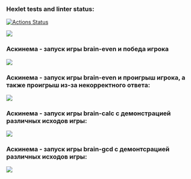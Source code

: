 ### Hexlet tests and linter status:
[![Actions Status](https://github.com/230707/python-project-49/actions/workflows/hexlet-check.yml/badge.svg)](https://github.com/230707/python-project-49/actions)

<a href="https://codeclimate.com/github/230707/python-project-49/maintainability"><img src="https://api.codeclimate.com/v1/badges/aeb1e5827e089df41bc1/maintainability" /></a>

### Аскинема - запуск игры brain-even и победа игрока
<a href="https://asciinema.org/a/NpTTN0Sd2Fvi7shsi3Ki8gfLf" target="_blank"><img src="https://asciinema.org/a/NpTTN0Sd2Fvi7shsi3Ki8gfLf.svg" /></a>

### Аскинема - запуск игры brain-even и проигрыш игрока, а также проигрыш из-за некорректного ответа:
<a href="https://asciinema.org/a/KjMKKe5QAuYn6CFZmbjKYPdwT" target="_blank"><img src="https://asciinema.org/a/KjMKKe5QAuYn6CFZmbjKYPdwT.svg" /></a>

### Аскинема - запуск игры brain-calc с демонстрацией различных исходов игры:
<a href="https://asciinema.org/a/kDHc1sPjdmXitwFUPvJVLDpMW" target="_blank"><img src="https://asciinema.org/a/kDHc1sPjdmXitwFUPvJVLDpMW.svg" /></a>

### Аскинема - запуск игры brain-gcd с демонтсрацией различных исходов игры:
<a href="https://asciinema.org/a/azHJkqdRzw7WoBZ98FekrGUUi" target="_blank"><img src="https://asciinema.org/a/azHJkqdRzw7WoBZ98FekrGUUi.svg" /></a>
